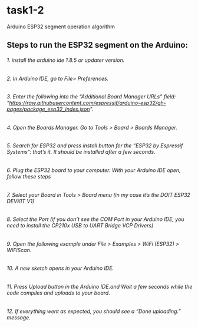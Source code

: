 # task1-2
Arduino ESP32 segment operation algorithm

## Steps to run the ESP32 segment on the Arduino:

###### 1.	 install the arduino ide 1.8.5 or updater version. 
###### 2.	In  Arduino IDE, go to File> Preferences.
###### 3.	Enter the following into the “Additional Board Manager URLs” field: "https://raw.githubusercontent.com/espressif/arduino-esp32/gh-pages/package_esp32_index.json".
###### 4.	Open the Boards Manager. Go to Tools > Board > Boards Manager.
###### 5.	Search for ESP32 and press install button for the “ESP32 by Espressif Systems“: that’s it. It should be installed after a few seconds.
###### 6.	Plug the ESP32 board to your computer. With your Arduino IDE open, follow these steps
###### 7.	Select your Board in Tools > Board menu (in my case it’s the DOIT ESP32 DEVKIT V1)
###### 8.	Select the Port (if you don’t see the COM Port in your Arduino IDE, you need to install the CP210x USB to UART Bridge VCP Drivers)
###### 9.	Open the following example under File > Examples > WiFi (ESP32) > WiFiScan.
###### 10.	 A new sketch opens in your Arduino IDE.
###### 11.	Press Upload button in the Arduino IDE.and  Wait a few seconds while the code compiles and uploads to your board.
###### 12.	If everything went as expected, you should see a “Done uploading.” message.
